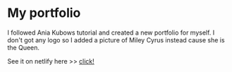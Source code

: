 # My portfolio

I followed Ania Kubows tutorial and created a new portfolio for myself. 
I don't got any logo so I added a picture of Miley Cyrus instead cause she is the Queen. 

See it on netlify here >> [click!](https://mikaelaandersson.netlify.app/)
